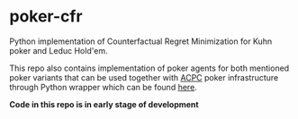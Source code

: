 # poker-cfr
Python implementation of Counterfactual Regret Minimization for Kuhn poker and Leduc Hold'em.

This repo also contains implementation of poker agents for both mentioned poker variants that can be used together with [ACPC][1] poker infrastructure through Python wrapper which can be found [here][2].


**Code in this repo is in early stage of development**

[1]: http://www.computerpokercompetition.org/
[2]: https://github.com/JakubPetriska/acpc-python-client
